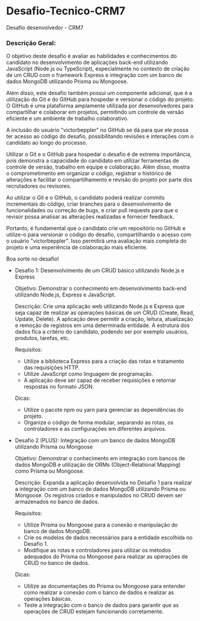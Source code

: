# Desafio-Tecnico-CRM7
Desafio desenvolvedor - CRM7

### Descrição Geral:

O objetivo deste desafio é avaliar as habilidades e conhecimentos do candidato no desenvolvimento de aplicações back-end utilizando JavaScript (Node.js ou TypeScript), especialmente no contexto de criação de um CRUD com o framework Express e integração com um banco de dados MongoDB utilizando Prisma ou Mongoose.

Além disso, este desafio também possui um componente adicional, que é a utilização do Git e do GitHub para hospedar e versionar o código do projeto. O GitHub é uma plataforma amplamente utilizada por desenvolvedores para compartilhar e colaborar em projetos, permitindo um controle de versão eficiente e um ambiente de trabalho colaborativo.

A inclusão do usuário "victorbeppler" no GitHub se dá para que ele possa ter acesso ao código do desafio, possibilitando revisões e interações com o candidato ao longo do processo.

Utilizar o Git e o GitHub para hospedar o desafio é de extrema importância, pois demonstra a capacidade do candidato em utilizar ferramentas de controle de versão, trabalho em equipe e colaboração. Além disso, mostra o comprometimento em organizar o código, registrar o histórico de alterações e facilitar o compartilhamento e revisão do projeto por parte dos recrutadores ou revisores.

Ao utilizar o Git e o GitHub, o candidato poderá realizar commits incrementais do código, criar branches para o desenvolvimento de funcionalidades ou correção de bugs, e criar pull requests para que o revisor possa analisar as alterações realizadas e fornecer feedback.

Portanto, é fundamental que o candidato crie um repositório no GitHub e utilize-o para versionar o código do desafio, compartilhando o acesso com o usuário "victorbeppler". Isso permitirá uma avaliação mais completa do projeto e uma experiência de colaboração mais eficiente.

Boa sorte no desafio!

- Desafio 1: Desenvolvimento de um CRUD básico utilizando Node.js e Express
    
    Objetivo: Demonstrar o conhecimento em desenvolvimento back-end utilizando Node.js, Express e JavaScript.
    
    Descrição: Crie uma aplicação web utilizando Node.js e Express que seja capaz de realizar as operações básicas de um CRUD (Create, Read, Update, Delete). A aplicação deve permitir a criação, leitura, atualização e remoção de registros em uma determinada entidade. A estrutura dos dados fica a critério do candidato, podendo ser por exemplo usuários, produtos, tarefas, etc.
    
    Requisitos:
    
    - Utilize a biblioteca Express para a criação das rotas e tratamento das requisições HTTP.
    - Utilize JavaScript como linguagem de programação.
    - A aplicação deve ser capaz de receber requisições e retornar respostas no formato JSON.
    
    Dicas:
    
    - Utilize o pacote npm ou yarn para gerenciar as dependências do projeto.
    - Organize o código de forma modular, separando as rotas, os controladores e as configurações em diferentes arquivos.
- Desafio 2 (PLUS): Integração com um banco de dados MongoDB utilizando Prisma ou Mongoose
    
    Objetivo: Demonstrar o conhecimento em integração com bancos de dados MongoDB e utilização de ORMs (Object-Relational Mapping) como Prisma ou Mongoose.
    
    Descrição: Expanda a aplicação desenvolvida no Desafio 1 para realizar a integração com um banco de dados MongoDB utilizando Prisma ou Mongoose. Os registros criados e manipulados no CRUD devem ser armazenados no banco de dados.
    
    Requisitos:
    
    - Utilize Prisma ou Mongoose para a conexão e manipulação do banco de dados MongoDB.
    - Crie os modelos de dados necessários para a entidade escolhida no Desafio 1.
    - Modifique as rotas e controladores para utilizar os métodos adequados do Prisma ou Mongoose para realizar as operações de CRUD no banco de dados.
    
    Dicas:
    
    - Utilize as documentações do Prisma ou Mongoose para entender como realizar a conexão com o banco de dados e realizar as operações básicas.
    - Teste a integração com o banco de dados para garantir que as operações de CRUD estejam funcionando corretamente.
